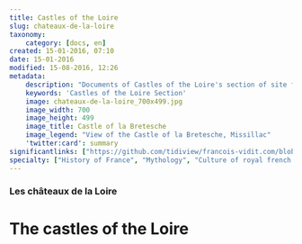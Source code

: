 ```yaml
---
title: Castles of the Loire
slug: chateaux-de-la-loire
taxonomy:
    category: [docs, en]
created: 15-01-2016, 07:10
date: 15-01-2016
modified: 15-08-2016, 12:26
metadata:
    description: "Documents of Castles of the Loire's section of site francois-vidit.com"
    keywords: 'Castles of the Loire Section'
    image: chateaux-de-la-loire_700x499.jpg
    image_width: 700
    image_height: 499
    image_title: Castle of la Bretesche
    image_legend: "View of the Castle of la Bretesche, Missillac"
    'twitter:card': summary
significantlinks: ["https://github.com/tidiview/francois-vidit.com/blob/develop/user/sites/docs/pages/01.home/03.chateaux-de-la-loire/chapter.en.md"]
specialty: ["History of France", "Mythology", "Culture of royal french court", "Litterature of the Roman Empire", "Roman Imperial Litterature"]
---
```

### Les châteaux de la Loire

# The castles of the Loire